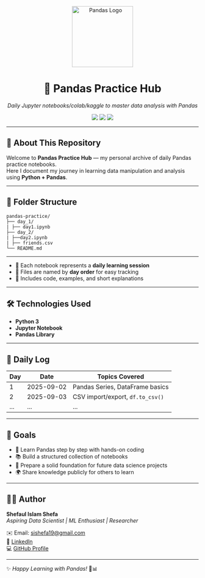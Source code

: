 <p align="center">
  <img src="https://pandas.pydata.org/static/img/pandas_secondary_white.svg" alt="Pandas Logo" width="160">
</p>

<h1 align="center">🐼 Pandas Practice Hub</h1>

<p align="center"><i>Daily Jupyter notebooks/colab/kaggle to master data analysis with Pandas</i></p>

<p align="center">
  <img src="https://img.shields.io/badge/Python-3.10-blue?logo=python">
  <img src="https://img.shields.io/badge/Pandas-Practice-brightgreen">
  <img src="https://img.shields.io/badge/Made%20by-Shefaul%20Islam%20Shefa-blue">
</p>

---

## 🧠 About This Repository
Welcome to **Pandas Practice Hub** — my personal archive of daily Pandas practice notebooks.  
Here I document my journey in learning data manipulation and analysis using **Python + Pandas**.

---

## 📁 Folder Structure
```
pandas-practice/
├── day_1/
| ├── day1.ipynb
├── day_2/
| ├──day2.ipynb
| ├── friends.csv
└── README.md
```

---

- 🔹 Each notebook represents a **daily learning session**  
- 📅 Files are named by **day order** for easy tracking  
- 📝 Includes code, examples, and short explanations  

---

## 🛠 Technologies Used
- **Python 3**
- **Jupyter Notebook**
- **Pandas Library**

---

## 📅 Daily Log
| Day  | Date       | Topics Covered |
|------|------------|----------------|
| 1    | 2025-09-02 | Pandas Series, DataFrame basics |
| 2    | 2025-09-03 | CSV import/export, `df.to_csv()` |
| ...  | ...        | ... |


---

## 🌟 Goals
- 🧠 Learn Pandas step by step with hands-on coding  
- 📚 Build a structured collection of notebooks  
- 🚀 Prepare a solid foundation for future data science projects  
- 🌍 Share knowledge publicly for others to learn  

---

## 🙋‍♂️ Author
**Shefaul Islam Shefa**  
_Aspiring Data Scientist | ML Enthusiast | Researcher_  

✉️ Email: [sishefa19@gmail.com](mailto:sishefa19@gmail.com)  
🔗 [LinkedIn](https://www.linkedin.com/in/sishefa19/)  
💻 [GitHub Profile](https://github.com/shefa19)

---
✨ *Happy Learning with Pandas!* 🐼📊
